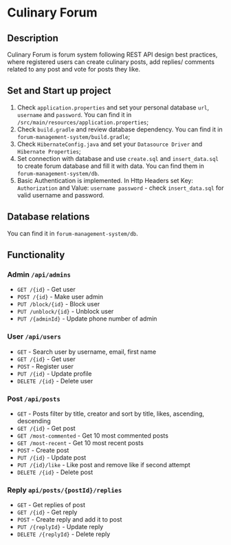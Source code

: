 # Culinary Forum

## Description

Culinary Forum is forum system following REST API design best practices, 
where registered users can create culinary posts, add replies/ comments 
related to any post and vote for posts they like.

## Set and Start up project

1. Check `application.properties` and set your personal database `url`, `username` and `password`. 
You can find it in `/src/main/resources/application.properties`;
2. Check `build.gradle` and review database dependency.
You can find it in `forum-management-system/build.gradle`;
3. Check `HibernateConfig.java` and set your `Datasource Driver` and `Hibernate Properties`;
4. Set connection with database and use `create.sql` and `insert_data.sql` to create forum database and fill it with data.
You can find them in `forum-management-system/db`.
5. Basic Authentication is implemented. In Http Headers set Key: `Authorization` and Value: `username password` - check `insert_data.sql` for valid username and password.

## Database relations
You can find it in `forum-management-system/db`.

## Functionality

### Admin `/api/admins`

* `GET /{id}`  - Get user
* `POST /{id}`  - Make user admin 
* `PUT /block/{id}`  - Block user
* `PUT /unblock/{id}`  - Unblock user
* `PUT /{adminId}`  - Update phone number of admin

### User  `/api/users`

* `GET`  - Search user by username, email, first name 
* `GET /{id}`  - Get user
* `POST`  - Register user
* `PUT /{id}`  - Update profile
* `DELETE /{id}`  - Delete user

### Post `/api/posts`

* `GET`  - Posts filter by title, creator and sort by title, likes, ascending, descending
* `GET /{id}`  - Get post
* `GET /most-commented`  - Get 10 most commented posts
* `GET /most-recent`  - Get 10 most recent posts
* `POST`  - Create post
* `PUT /{id}`  - Update post
* `PUT /{id}/like`  - Like post and remove like if second attempt
* `DELETE /{id}`  - Delete post

### Reply `api/posts/{postId}/replies`

* `GET`  - Get replies of post
* `GET /{id}`  - Get reply
* `POST`  - Create reply and add it to post
* `PUT /{replyId}`  - Update reply
* `DELETE /{replyId}`  - Delete reply


